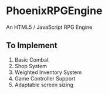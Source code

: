 # PhoenixRPGEngine
An HTML5 / JavaScript RPG Engine

## To Implement
1.  Basic Combat
2.  Shop System
3.  Weighted Inventory System
4.  Game Controller Support
5.  Adaptable screen sizing
